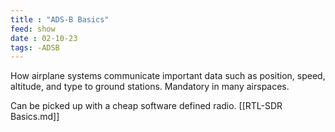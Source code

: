 ```yaml
---
title : "ADS-B Basics"
feed: show
date : 02-10-23
tags: -ADSB
---
```


How airplane systems communicate important data such as position, speed, altitude, and type to ground stations. Mandatory in many airspaces.

Can be picked up with a cheap software defined radio. [[RTL-SDR Basics.md]] 